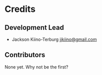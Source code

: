 # Credits

## Development Lead

* Jackson Kiino-Terburg <jjkiino@gmail.com>

## Contributors

None yet. Why not be the first?
